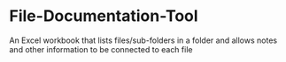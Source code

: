 # File-Documentation-Tool
An Excel workbook that lists files/sub-folders in a folder and allows notes and other information to be connected to each file
